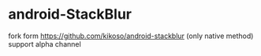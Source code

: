# android-StackBlur
fork form https://github.com/kikoso/android-stackblur (only native method) support alpha channel

